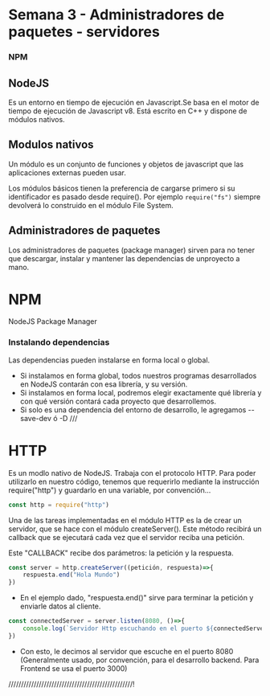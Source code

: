 # Semana 3 - Administradores de paquetes - servidores

### NPM

## NodeJS

Es un entorno en tiempo de ejecución en Javascript.Se basa en el motor de tiempo de ejecución de Javascript v8. Está escrito en C++ y dispone de módulos nativos.

## Modulos nativos

Un módulo es un conjunto de funciones y objetos de javascript que las aplicaciones externas pueden usar.

Los módulos básicos tienen la preferencia de cargarse primero si su identificador es pasado desde require(). Por ejemplo ```require("fs")``` siempre devolverá lo construido en el módulo File System.

## Administradores de paquetes

Los administradores de paquetes (package manager) sirven para no tener que descargar, instalar y mantener las dependencias de unproyecto a mano.

# NPM

NodeJS Package Manager

### Instalando dependencias

Las dependencias pueden instalarse en forma local o global.
+ Si instalamos en forma global, todos nuestros programas desarrollados en NodeJS contarán con esa librería, y su versión.
+ Si instalamos en forma local, podremos elegir exactamente qué librería y con qué versión contará cada proyecto que desarrollemos.
+ Si solo es una dependencia del entorno de desarrollo, le agregamos --save-dev ó -D /// 

# HTTP

Es un modlo nativo de NodeJS.
Trabaja con el protocolo HTTP.
Para poder utilizarlo en nuestro código, tenemos que requerirlo mediante la instrucción require("http") y guardarlo en una variable, por convención...

```Javascript
const http = require("http")
```

Una de las tareas implementadas en el módulo HTTP es la de crear un servidor, que se hace con el módulo createServer(). Este método recibirá un callback que se ejecutará cada vez que el servidor reciba una petición.

Este "CALLBACK" recibe dos parámetros: la petición y la respuesta.

```Javascript
const server = http.createServer((petición, respuesta)=>{
    respuesta.end("Hola Mundo")
})
```

* En el ejemplo dado, "respuesta.end()" sirve para terminar la petición y enviarle datos al cliente.

```Javascript
const connectedServer = server.listen(8080, ()=>{
    console.log(`Servidor Http escuchando en el puerto ${connectedServer.address().port}`)
})
```
* Con esto, le decimos al servidor que escuche en el puerto 8080 (Generalmente usado, por convención, para el desarrollo backend. Para Frontend se usa el puerto 3000)



/////////////////////////////////////////////////!
